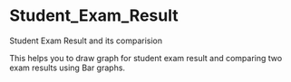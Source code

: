 # Student_Exam_Result
Student Exam Result and its comparision

This helps you to draw graph for student exam result and comparing two exam results using Bar graphs. 
